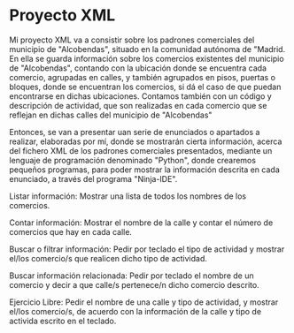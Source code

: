 # Proyecto XML

Mi proyecto XML va a consistir sobre los padrones comerciales del municipio de "Alcobendas", situado en la comunidad autónoma de "Madrid. En ella se guarda 
información sobre los comercios existentes del municipio de "Alcobendas", contando con la ubicación donde se encuentra cada comercio, agrupadas en calles, 
y también agrupados en pisos, puertas o bloques, donde se encuentran los comercios, si dá el caso de que puedan encontrarse en dichas ubicaciones. Contamos
también con un código y descripción de actividad, que son realizadas en cada comercio que se reflejan en dichas calles del municipio de "Alcobendas"

Entonces, se van a presentar uan serie de enunciados o apartados a realizar, elaboradas por mí, donde se mostrarán cierta información, acerca del fichero
XML de los padrones comerciales presentados, mediante un lenguaje de programación denominado "Python", donde crearemos pequeños programas, para poder mostrar
la información descrita en cada enunciado, a través del programa "Ninja-IDE". 

Listar información: Mostrar una lista de todos los nombres de los comercios.

Contar información: Mostrar el nombre de la calle y contar el número de comercios que hay en cada calle. 

Buscar o filtrar información: Pedir por teclado el tipo de actividad y mostrar el/los comercio/s que realicen dicho tipo de actividad.

Buscar información relacionada: Pedir por teclado el nombre de un comercio y decir a que calle/s pertenece/n dicho comercio descrito.

Ejercicio Libre: Pedir el nombre de una calle y tipo de actividad, y mostrar el/los comercio/s, de acuerdo con la información de la calle y tipo de activida
escrito en el teclado.
 

